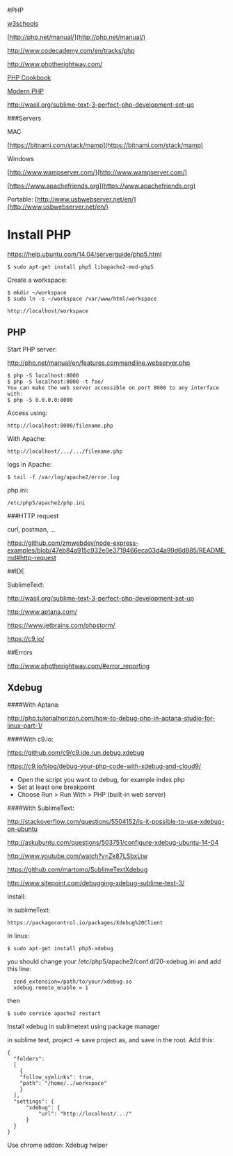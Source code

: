 #PHP

[w3schools](http://www.w3schools.com/php/)

[http://php.net/manual/](http://php.net/manual/)

http://www.codecademy.com/en/tracks/php

http://www.phptherightway.com/

[PHP Cookbook](http://shop.oreilly.com/product/0636920029335.do)

[Modern PHP](http://shop.oreilly.com/product/0636920033868.do)

http://wasil.org/sublime-text-3-perfect-php-development-set-up

###Servers

MAC 

[https://bitnami.com/stack/mamp](https://bitnami.com/stack/mamp)

Windows 

[http://www.wampserver.com/](http://www.wampserver.com/)

[https://www.apachefriends.org](https://www.apachefriends.org)

Portable: [http://www.usbwebserver.net/en/](http://www.usbwebserver.net/en/) 

# Install PHP

https://help.ubuntu.com/14.04/serverguide/php5.html

```
$ sudo apt-get install php5 libapache2-mod-php5
```
Create a workspace:
```
$ mkdir ~/workspace
$ sudo ln -s ~/workspace /var/www/html/workspace

http://localhost/workspace
```

## PHP

Start PHP server:

http://php.net/manual/en/features.commandline.webserver.php

```
$ php -S localhost:8000
$ php -S localhost:8000 -t foo/
You can make the web server accessible on port 8000 to any interface with:
$ php -S 0.0.0.0:8000
```
Access using:
```
http://localhost:8000/filename.php
```

With Apache:
```
http://localhost/.../.../filename.php
```

logs in Apache:
```
$ tail -f /var/log/apache2/error.log
```
php.ini:
```
/etc/php5/apache2/php.ini
```
###HTTP request

curl, postman, ...

https://github.com/zmwebdev/node-express-examples/blob/47eb84a915c932e0e3719466eca03d4a99d6d885/README.md#http-request

##IDE

SublimeText:

http://wasil.org/sublime-text-3-perfect-php-development-set-up


http://www.aptana.com/

https://www.jetbrains.com/phpstorm/

https://c9.io/

##Errors

http://www.phptherightway.com/#error_reporting

## Xdebug
####With Aptana:

http://php.tutorialhorizon.com/how-to-debug-php-in-aptana-studio-for-linux-part-1/

####With c9.io:

https://github.com/c9/c9.ide.run.debug.xdebug

https://c9.io/blog/debug-your-php-code-with-xdebug-and-cloud9/

- Open the script you want to debug, for example index.php
- Set at least one breakpoint
- Choose Run > Run With > PHP (built-in web server)

####With SublimeText:

http://stackoverflow.com/questions/5504152/is-it-possible-to-use-xdebug-on-ubuntu

http://askubuntu.com/questions/503751/configure-xdebug-ubuntu-14-04

http://www.youtube.com/watch?v=Zk87LSbxLtw

https://github.com/martomo/SublimeTextXdebug

http://www.sitepoint.com/debugging-xdebug-sublime-text-3/

Install:

In sublimeText:
```
https://packagecontrol.io/packages/Xdebug%20Client
```
In linux:
```
$ sudo apt-get install php5-xdebug
```
you should change your /etc/php5/apache2/conf.d/20-xdebug.ini and add this line:
```
  zend_extension=/path/to/your/xdebug.so 
  xdebug.remote_enable = 1
```
then
```
$ sudo service apache2 restart
```
Install xdebug in sublimetext using package manager

in sublime text, project -> save project as, and save in the root. Add this:

```
{
  "folders":
  [
    {
    "follow_symlinks": true,
    "path": "/home/../workspace"
    }
  ],
  "settings": {
      "xdebug": {
          "url": "http://localhost/.../"
      }
  }
}
```
Use chrome addon: Xdebug helper
